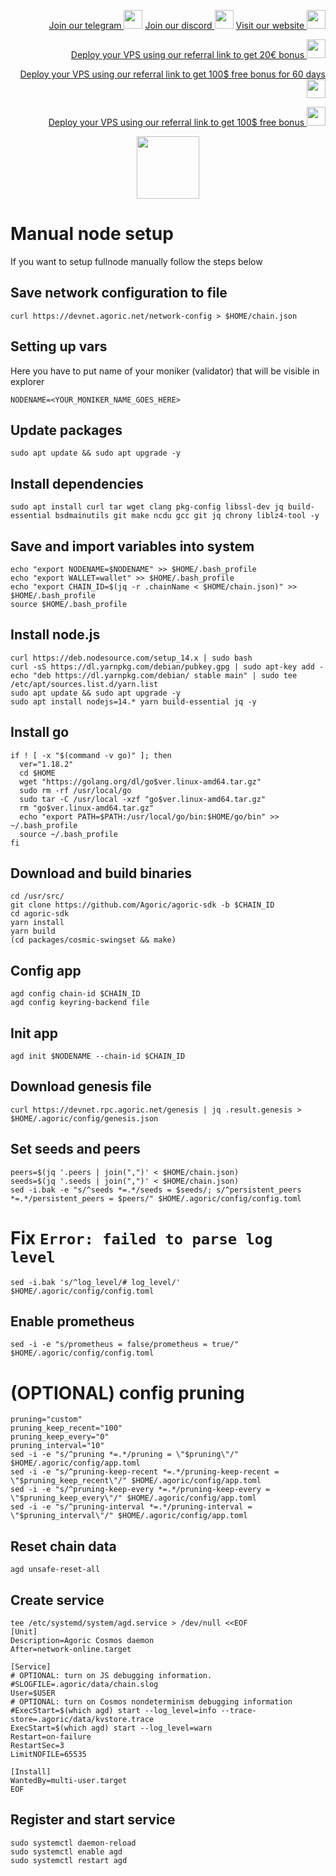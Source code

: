 <p style="font-size:14px" align="right">
<a href="https://t.me/kjnotes" target="_blank">Join our telegram <img src="https://user-images.githubusercontent.com/50621007/183283867-56b4d69f-bc6e-4939-b00a-72aa019d1aea.png" width="30"/></a>
<a href="https://discord.gg/fRVzvPBh" target="_blank">Join our discord <img src="https://user-images.githubusercontent.com/50621007/176236430-53b0f4de-41ff-41f7-92a1-4233890a90c8.png" width="30"/></a>
<a href="https://kjnodes.com/" target="_blank">Visit our website <img src="https://user-images.githubusercontent.com/50621007/168689709-7e537ca6-b6b8-4adc-9bd0-186ea4ea4aed.png" width="30"/></a>
</p>

<p style="font-size:14px" align="right">
<a href="https://hetzner.cloud/?ref=y8pQKS2nNy7i" target="_blank">Deploy your VPS using our referral link to get 20€ bonus <img src="https://user-images.githubusercontent.com/50621007/174612278-11716b2a-d662-487e-8085-3686278dd869.png" width="30"/></a>
</p>
<p style="font-size:14px" align="right">
<a href="https://m.do.co/c/17b61545ca3a" target="_blank">Deploy your VPS using our referral link to get 100$ free bonus for 60 days <img src="https://user-images.githubusercontent.com/50621007/183284313-adf81164-6db4-4284-9ea0-bcb841936350.png" width="30"/></a>
</p>
<p style="font-size:14px" align="right">
<a href="https://www.vultr.com/?ref=7418642" target="_blank">Deploy your VPS using our referral link to get 100$ free bonus <img src="https://user-images.githubusercontent.com/50621007/183284971-86057dc2-2009-4d40-a1d4-f0901637033a.png" width="30"/></a>
</p>

<p align="center">
  <img height="100" height="auto" src="https://user-images.githubusercontent.com/50621007/167032367-fee4380e-7678-43e0-9206-36d72b32b8ae.png">
</p>

# Manual node  setup
If you want to setup fullnode manually follow the steps below

## Save network configuration to file
```
curl https://devnet.agoric.net/network-config > $HOME/chain.json
```

## Setting up vars
Here you have to put name of your moniker (validator) that will be visible in explorer
```
NODENAME=<YOUR_MONIKER_NAME_GOES_HERE>
```

## Update packages
```
sudo apt update && sudo apt upgrade -y
```

## Install dependencies
```
sudo apt install curl tar wget clang pkg-config libssl-dev jq build-essential bsdmainutils git make ncdu gcc git jq chrony liblz4-tool -y
```

## Save and import variables into system
```
echo "export NODENAME=$NODENAME" >> $HOME/.bash_profile
echo "export WALLET=wallet" >> $HOME/.bash_profile
echo "export CHAIN_ID=$(jq -r .chainName < $HOME/chain.json)" >> $HOME/.bash_profile
source $HOME/.bash_profile
```

## Install node.js
```
curl https://deb.nodesource.com/setup_14.x | sudo bash
curl -sS https://dl.yarnpkg.com/debian/pubkey.gpg | sudo apt-key add -
echo "deb https://dl.yarnpkg.com/debian/ stable main" | sudo tee /etc/apt/sources.list.d/yarn.list
sudo apt update && sudo apt upgrade -y
sudo apt install nodejs=14.* yarn build-essential jq -y
```

## Install go
```
if ! [ -x "$(command -v go)" ]; then
  ver="1.18.2"
  cd $HOME
  wget "https://golang.org/dl/go$ver.linux-amd64.tar.gz"
  sudo rm -rf /usr/local/go
  sudo tar -C /usr/local -xzf "go$ver.linux-amd64.tar.gz"
  rm "go$ver.linux-amd64.tar.gz"
  echo "export PATH=$PATH:/usr/local/go/bin:$HOME/go/bin" >> ~/.bash_profile
  source ~/.bash_profile
fi
```

## Download and build binaries
```
cd /usr/src/
git clone https://github.com/Agoric/agoric-sdk -b $CHAIN_ID
cd agoric-sdk
yarn install
yarn build
(cd packages/cosmic-swingset && make)
```

## Config app
```
agd config chain-id $CHAIN_ID
agd config keyring-backend file
```

## Init app
```
agd init $NODENAME --chain-id $CHAIN_ID
```

## Download genesis file
```
curl https://devnet.rpc.agoric.net/genesis | jq .result.genesis > $HOME/.agoric/config/genesis.json 
```

## Set seeds and peers
```
peers=$(jq '.peers | join(",")' < $HOME/chain.json)
seeds=$(jq '.seeds | join(",")' < $HOME/chain.json)
sed -i.bak -e "s/^seeds *=.*/seeds = $seeds/; s/^persistent_peers *=.*/persistent_peers = $peers/" $HOME/.agoric/config/config.toml
```

# Fix `Error: failed to parse log level`
```
sed -i.bak 's/^log_level/# log_level/' $HOME/.agoric/config/config.toml
```

## Enable prometheus
```
sed -i -e "s/prometheus = false/prometheus = true/" $HOME/.agoric/config/config.toml
```

# (OPTIONAL) config pruning
```
pruning="custom"
pruning_keep_recent="100"
pruning_keep_every="0"
pruning_interval="10"
sed -i -e "s/^pruning *=.*/pruning = \"$pruning\"/" $HOME/.agoric/config/app.toml
sed -i -e "s/^pruning-keep-recent *=.*/pruning-keep-recent = \"$pruning_keep_recent\"/" $HOME/.agoric/config/app.toml
sed -i -e "s/^pruning-keep-every *=.*/pruning-keep-every = \"$pruning_keep_every\"/" $HOME/.agoric/config/app.toml
sed -i -e "s/^pruning-interval *=.*/pruning-interval = \"$pruning_interval\"/" $HOME/.agoric/config/app.toml
```

## Reset chain data
```
agd unsafe-reset-all
```

## Create service
```
tee /etc/systemd/system/agd.service > /dev/null <<EOF
[Unit]
Description=Agoric Cosmos daemon
After=network-online.target

[Service]
# OPTIONAL: turn on JS debugging information.
#SLOGFILE=.agoric/data/chain.slog
User=$USER
# OPTIONAL: turn on Cosmos nondeterminism debugging information
#ExecStart=$(which agd) start --log_level=info --trace-store=.agoric/data/kvstore.trace
ExecStart=$(which agd) start --log_level=warn
Restart=on-failure
RestartSec=3
LimitNOFILE=65535

[Install]
WantedBy=multi-user.target
EOF
```

## Register and start service
```
sudo systemctl daemon-reload
sudo systemctl enable agd
sudo systemctl restart agd
```
